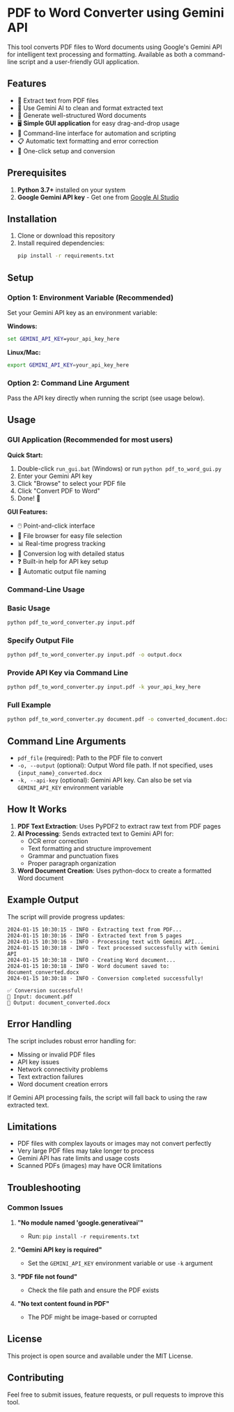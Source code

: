 # PDF to Word Converter using Gemini API

This tool converts PDF files to Word documents using Google's Gemini API for intelligent text processing and formatting. Available as both a command-line script and a user-friendly GUI application.

## Features

- 📄 Extract text from PDF files
- 🤖 Use Gemini AI to clean and format extracted text
- 📝 Generate well-structured Word documents
- 🖥️ **Simple GUI application** for easy drag-and-drop usage
- 🔧 Command-line interface for automation and scripting
- 📋 Automatic text formatting and error correction
- 🚀 One-click setup and conversion

## Prerequisites

1. **Python 3.7+** installed on your system
2. **Google Gemini API key** - Get one from [Google AI Studio](https://makersuite.google.com/app/apikey)

## Installation

1. Clone or download this repository
2. Install required dependencies:
   ```bash
   pip install -r requirements.txt
   ```

## Setup

### Option 1: Environment Variable (Recommended)
Set your Gemini API key as an environment variable:

**Windows:**
```cmd
set GEMINI_API_KEY=your_api_key_here
```

**Linux/Mac:**
```bash
export GEMINI_API_KEY=your_api_key_here
```

### Option 2: Command Line Argument
Pass the API key directly when running the script (see usage below).

## Usage

### GUI Application (Recommended for most users)

**Quick Start:**
1. Double-click `run_gui.bat` (Windows) or run `python pdf_to_word_gui.py`
2. Enter your Gemini API key
3. Click "Browse" to select your PDF file
4. Click "Convert PDF to Word"
5. Done! 🎉

**GUI Features:**
- 🖱️ Point-and-click interface
- 📁 File browser for easy file selection
- 📊 Real-time progress tracking
- 📝 Conversion log with detailed status
- ❓ Built-in help for API key setup
- 🔄 Automatic output file naming

### Command-Line Usage

### Basic Usage
```bash
python pdf_to_word_converter.py input.pdf
```

### Specify Output File
```bash
python pdf_to_word_converter.py input.pdf -o output.docx
```

### Provide API Key via Command Line
```bash
python pdf_to_word_converter.py input.pdf -k your_api_key_here
```

### Full Example
```bash
python pdf_to_word_converter.py document.pdf -o converted_document.docx -k your_api_key_here
```

## Command Line Arguments

- `pdf_file` (required): Path to the PDF file to convert
- `-o, --output` (optional): Output Word file path. If not specified, uses `{input_name}_converted.docx`
- `-k, --api-key` (optional): Gemini API key. Can also be set via `GEMINI_API_KEY` environment variable

## How It Works

1. **PDF Text Extraction**: Uses PyPDF2 to extract raw text from PDF pages
2. **AI Processing**: Sends extracted text to Gemini API for:
   - OCR error correction
   - Text formatting and structure improvement
   - Grammar and punctuation fixes
   - Proper paragraph organization
3. **Word Document Creation**: Uses python-docx to create a formatted Word document

## Example Output

The script will provide progress updates:
```
2024-01-15 10:30:15 - INFO - Extracting text from PDF...
2024-01-15 10:30:16 - INFO - Extracted text from 5 pages
2024-01-15 10:30:16 - INFO - Processing text with Gemini API...
2024-01-15 10:30:18 - INFO - Text processed successfully with Gemini API
2024-01-15 10:30:18 - INFO - Creating Word document...
2024-01-15 10:30:18 - INFO - Word document saved to: document_converted.docx
2024-01-15 10:30:18 - INFO - Conversion completed successfully!

✅ Conversion successful!
📄 Input: document.pdf
📝 Output: document_converted.docx
```

## Error Handling

The script includes robust error handling for:
- Missing or invalid PDF files
- API key issues
- Network connectivity problems
- Text extraction failures
- Word document creation errors

If Gemini API processing fails, the script will fall back to using the raw extracted text.

## Limitations

- PDF files with complex layouts or images may not convert perfectly
- Very large PDF files may take longer to process
- Gemini API has rate limits and usage costs
- Scanned PDFs (images) may have OCR limitations

## Troubleshooting

### Common Issues

1. **"No module named 'google.generativeai'"**
   - Run: `pip install -r requirements.txt`

2. **"Gemini API key is required"**
   - Set the `GEMINI_API_KEY` environment variable or use `-k` argument

3. **"PDF file not found"**
   - Check the file path and ensure the PDF exists

4. **"No text content found in PDF"**
   - The PDF might be image-based or corrupted

## License

This project is open source and available under the MIT License.

## Contributing

Feel free to submit issues, feature requests, or pull requests to improve this tool.
